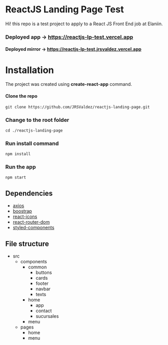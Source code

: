 ﻿# ReactJS Landing Page Test 

Hi! this repo is a test project to apply to a React JS Front End job at Elaniin.

### Deployed app -> https://reactjs-lp-test.vercel.app
#### Deployed mirror -> https://reactjs-lp-test.jrsvaldez.vercel.app

# Installation

The project was created using **create-react-app** command.

#### Clone the repo
    git clone https://github.com/JRSValdez/reactjs-landing-page.git

### Change to the root folder

    cd ./reactjs-landing-page

### Run install command

    npm install

### Run the app

    npm start

## Dependencies

 - [axios](https://github.com/axios/axios)
 - [boostrap](https://getbootstrap.com/docs/4.5/getting-started/introduction/)
 - [react-icons](https://react-icons.github.io/)
 - [react-router-dom](https://reactrouter.com/web/guides/quick-start)
 - [styled-components](https://styled-components.com/)

## File structure

 - src
	 - components
		 - common
			 - buttons
			 - cards
			 - footer
			 - navbar
			 - texts
		 - home
			 - app
			 - contact
			 - sucursales
		 - menu
	 - pages
		 - home
		 - menu


```
